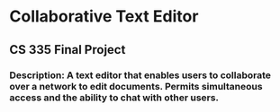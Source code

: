 # Collaborative Text Editor

## CS 335 Final Project
### Description: A text editor that enables users to collaborate over a network to edit documents. Permits simultaneous access and the ability to chat with other users.

